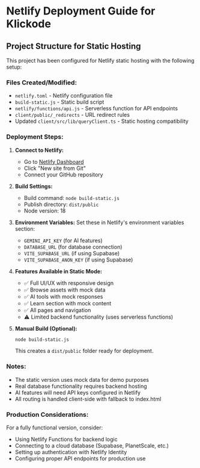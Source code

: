 # Netlify Deployment Guide for Klickode

## Project Structure for Static Hosting

This project has been configured for Netlify static hosting with the following setup:

### Files Created/Modified:
- `netlify.toml` - Netlify configuration file
- `build-static.js` - Static build script
- `netlify/functions/api.js` - Serverless function for API endpoints
- `client/public/_redirects` - URL redirect rules
- Updated `client/src/lib/queryClient.ts` - Static hosting compatibility

### Deployment Steps:

1. **Connect to Netlify:**
   - Go to [Netlify Dashboard](https://app.netlify.com/)
   - Click "New site from Git"
   - Connect your GitHub repository

2. **Build Settings:**
   - Build command: `node build-static.js`
   - Publish directory: `dist/public`
   - Node version: 18

3. **Environment Variables:**
   Set these in Netlify's environment variables section:
   - `GEMINI_API_KEY` (for AI features)
   - `DATABASE_URL` (for database connection)
   - `VITE_SUPABASE_URL` (if using Supabase)
   - `VITE_SUPABASE_ANON_KEY` (if using Supabase)

4. **Features Available in Static Mode:**
   - ✅ Full UI/UX with responsive design
   - ✅ Browse assets with mock data
   - ✅ AI tools with mock responses
   - ✅ Learn section with mock content
   - ✅ All pages and navigation
   - ⚠️ Limited backend functionality (uses serverless functions)

5. **Manual Build (Optional):**
   ```bash
   node build-static.js
   ```
   This creates a `dist/public` folder ready for deployment.

### Notes:
- The static version uses mock data for demo purposes
- Real database functionality requires backend hosting
- AI features will need API keys configured in Netlify
- All routing is handled client-side with fallback to index.html

### Production Considerations:
For a fully functional version, consider:
- Using Netlify Functions for backend logic
- Connecting to a cloud database (Supabase, PlanetScale, etc.)
- Setting up authentication with Netlify Identity
- Configuring proper API endpoints for production use